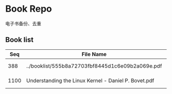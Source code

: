 Book Repo
=========

电子书备份、去重

Book list
---------

| Seq | File Name | Size | MD5 |
| --- | --------- | ---- | --- |
| 388 | ../booklist/555b8a72703fbf8445d1c6e09b2a069e.pdf | 7.1 MB | 555b8a72703fbf8445d1c6e09b2a069e | 
| 1100 | Understanding the Linux Kernel - Daniel P. Bovet.pdf | 7.1 MB | 555b8a72703fbf8445d1c6e09b2a069e | 
